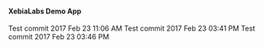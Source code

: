 #### XebiaLabs Demo App ####
Test commit 2017 Feb 23 11:06 AM
Test commit 2017 Feb 23 03:41 PM
Test commit 2017 Feb 23 03:46 PM

